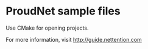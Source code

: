 # ProudNet sample files

Use CMake for opening projects.

For more information, visit http://guide.nettention.com



